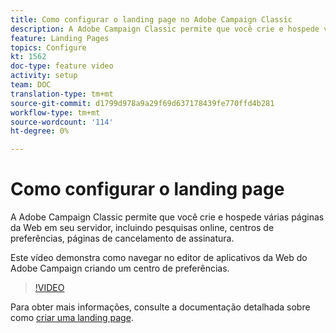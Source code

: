 ```yaml
---
title: Como configurar o landing page no Adobe Campaign Classic
description: A Adobe Campaign Classic permite que você crie e hospede várias páginas da Web em seu servidor, incluindo pesquisas online, centros de preferências, páginas de cancelamento de assinatura. Este vídeo demonstra como navegar no editor de aplicativos da Web do Adobe Campaign criando um centro de preferências.
feature: Landing Pages
topics: Configure
kt: 1562
doc-type: feature video
activity: setup
team: DOC
translation-type: tm+mt
source-git-commit: d1799d978a9a29f69d637178439fe770ffd4b281
workflow-type: tm+mt
source-wordcount: '114'
ht-degree: 0%

---
```



# Como configurar o landing page

A Adobe Campaign Classic permite que você crie e hospede várias páginas da Web em seu servidor, incluindo pesquisas online, centros de preferências, páginas de cancelamento de assinatura.

Este vídeo demonstra como navegar no editor de aplicativos da Web do Adobe Campaign criando um centro de preferências.

>[!VIDEO](https://video.tv.adobe.com/v/25041?quality=12)

Para obter mais informações, consulte a documentação detalhada sobre como [criar uma landing page](https://docs.adobe.com/content/help/en/campaign-classic/using/designing-content/editing-html-content/creating-a-landing-page.html).
